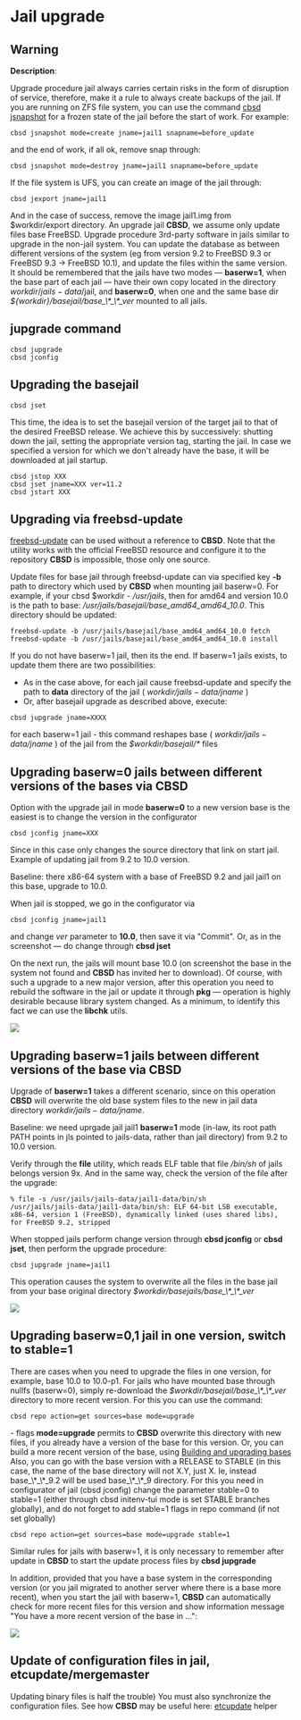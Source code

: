 # Jail upgrade

## Warning

**Description**:


Upgrade procedure jail always carries certain risks in the form of disruption of service, therefore, make it a rule to always create backups of the jail. If you are running on ZFS file system, you can use the command [cbsd jsnapshot](http://www.bsdstore.ru/en/13.0.x/wf_jsnapshot_ssi.html) for a frozen state of the jail before the start of work. For example:

```
cbsd jsnapshot mode=create jname=jail1 snapname=before_update
```

and the end of work, if all ok, remove snap through:

```
cbsd jsnapshot mode=destroy jname=jail1 snapname=before_update
```

If the file system is UFS, you can create an image of the jail through:

```
cbsd jexport jname=jail1
```

And in the case of success, remove the image jail1.img from $workdir/export directory. An upgrade jail **CBSD**, we assume only update files base FreeBSD. Upgrade procedure 3rd-party software in jails similar to upgrade in the non-jail system. You can update the database as between different versions of the system (eg from version 9.2 to FreeBSD 9.3 or FreeBSD 9.3 -> FreeBSD 10.1), and update the files within the same version. It should be remembered that the jails have two modes — **baserw=1**, when the base part of each jail — have their own copy located in the directory $workdir/jails-data/$jail, and **baserw=0**, when one and the same base dir _${workdir}/basejail/base\_\\\*\_\\\*\_ver_ mounted to all jails.

## jupgrade command

```
cbsd jupgrade
cbsd jconfig
```

## Upgrading the basejail

```
cbsd jset
```

This time, the idea is to set the basejail version of the
target jail to that of the desired FreeBSD release. We achieve
this by successively: shutting down the jail, setting the
appropriate version tag, starting the jail. In case we specified
a version for which we don't already have the base, it will be
downloaded at jail startup.

```
cbsd jstop XXX
cbsd jset jname=XXX ver=11.2
cbsd jstart XXX
```

## Upgrading via freebsd-update

[freebsd-update](http://man.freebsd.org/freebsd-update/8) can be used without a reference to **CBSD**. Note that the utility works with the official FreeBSD resource and configure it to the repository **CBSD** is impossible, those only one source.

Update files for base jail through freebsd-update can via specified key **-b** path to directory which used by **CBSD** when mounting jail baserw=0. For example, if your cbsd $workdir - _/usr/jails_, then for amd64 and version 10.0 is the path to base: _/usr/jails/basejail/base\_amd64\_amd64\_10.0_. This directory should be updated:

```
freebsd-update -b /usr/jails/basejail/base_amd64_amd64_10.0 fetch
freebsd-update -b /usr/jails/basejail/base_amd64_amd64_10.0 install
```

If you do not have baserw=1 jail, then its the end. If baserw=1 jails exists, to update them there are two possibilities:

- As in the case above, for each jail cause freebsd-update and specify the path to **data** directory of the jail ( _$workdir/jails-data/$jname_ )
- Or, after basejail upgrade as described above, execute:


```
cbsd jupgrade jname=XXXX
```


for each baserw=1 jail - this command reshapes base ( _$workdir/jails-data/$jname_ ) of the jail from the _$workdir/basejail/\*_ files

## Upgrading baserw=0 jails between different versions of the bases via **CBSD**

Option with the upgrade jail in mode **baserw=0** to a new version base is the easiest is to change the version in the configurator

```
cbsd jconfig jname=XXX
```

Since in this case only changes the source directory that link on start jail. Example of updating jail from 9.2 to 10.0 version.

Baseline: there x86-64 system with a base of FreeBSD 9.2 and jail jail1 on this base, upgrade to 10.0.

When jail is stopped, we go in the configurator via

```
cbsd jconfig jname=jail1
```

and change _ver_ parameter to **10.0**, then save it via "Commit". Or, as in the screenshot — do change through **cbsd jset**

On the next run, the jails will mount base 10.0 (on screenshot the base in the system not found and **CBSD** has invited her to download). Of course, with such a upgrade to a new major version, after this operation you need to rebuild the software in the jail or update it through **pkg** — operation is highly desirable because library system changed. As a minimum, to identify this fact we can use the **libchk** utils.

![](http://www.bsdstore.ru/img/jupgrade1.png)

## Upgrading baserw=1 jails between different versions of the base via **CBSD**

Upgrade of **baserw=1** takes a different scenario, since on this operation **CBSD** will overwrite the old base system files to the new in jail data directory _$workdir/jails-data/$jname_.

Baseline: we need uprgade jail jail1 **baserw=1** mode (in-law, its root path PATH points in jls pointed to jails-data, rather than jail directory) from 9.2 to 10.0 version.

Verify through the **file** utility, which reads ELF table that file _/bin/sh_ of jails belongs version 9x. And in the same way, check the version of the file after the upgrade:

```
% file -s /usr/jails/jails-data/jail1-data/bin/sh
/usr/jails/jails-data/jail1-data/bin/sh: ELF 64-bit LSB executable, x86-64, version 1 (FreeBSD), dynamically linked (uses shared libs), for FreeBSD 9.2, stripped
```

When stopped jails perform change version through **cbsd jconfig** or **cbsd jset**, then perform the upgrade procedure:

```
cbsd jupgrade jname=jail1
```

This operation causes the system to overwrite all the files in the base jail from your base original directory _$workdir/basejails/base\_\\\*\_\\\*\_ver_

![](http://www.bsdstore.ru/img/jupgrade2.png)

## Upgrading baserw=0,1 jail in one version, switch to stable=1

There are cases when you need to upgrade the files in one version, for example, base 10.0 to 10.0-p1. For jails who have mounted base through nullfs (baserw=0), simply re-download the _$workdir/basejail/base\_\\\*\_\\\*\_ver_ directory to more recent version. For this you can use the command:

```
cbsd repo action=get sources=base mode=upgrade
```

\- flags **mode=upgrade** permits to **CBSD** overwrite this directory with new files, if you already have a version of the base for this version. Or, you can build a more recent version of the base, using [Building and upgrading bases](http://www.bsdstore.ru/en/base_cbsd.html) Also, you can go with the base version with a RELEASE to STABLE (in this case, the name of the base directory will not X.Y, just X. Ie, instead base\_\\\*\_\\\*\_9.2 will be used base\_\\\*\_\\\*\_9 directory. For this you need in configurator of jail (cbsd jconfig) change the parameter stable=0 to stable=1 (either through cbsd initenv-tui mode is set STABLE branches globally), and do not forget to add stable=1 flags in repo command (if not set globally)

```
cbsd repo action=get sources=base mode=upgrade stable=1
```

Similar rules for jails with baserw=1, it is only necessary to remember after update in **CBSD** to start the update process files by **cbsd jupgrade**

In addition, provided that you have a base system in the corresponding version (or you jail migrated to another server where there is a base more recent), when you start the jail with baserw=1, **CBSD** can automatically check for more recent files for this version and show information message "You have a more recent version of the base in ...":

![](http://www.bsdstore.ru/img/jupgrade3.png)

## Update of configuration files in jail, etcupdate/mergemaster

Updating binary files is half the trouble) You must also synchronize the configuration files. See how **CBSD** may be useful here:
[etcupdate](http://www.bsdstore.ru/en/13.0.x/wf_etcupdate_ssi.html) helper
